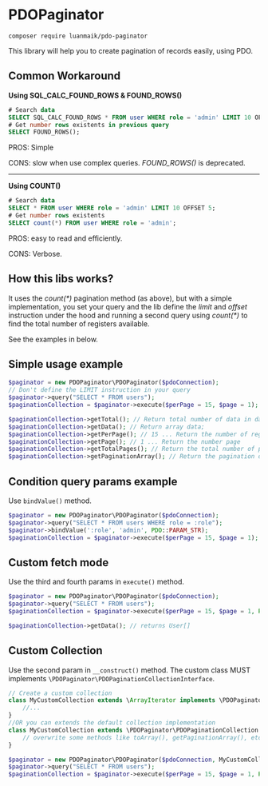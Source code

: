 # PDOPaginator
`composer require luanmaik/pdo-paginator`

This library will help you to create pagination of records easily, using PDO.


## Common Workaround
**Using SQL_CALC_FOUND_ROWS & FOUND_ROWS()**

```sql
# Search data
SELECT SQL_CALC_FOUND_ROWS * FROM user WHERE role = 'admin' LIMIT 10 OFFSET 5;
# Get number rows existents in previous query
SELECT FOUND_ROWS();
```
PROS: Simple

CONS: slow when use complex queries. *FOUND_ROWS()* is deprecated. 
***
**Using COUNT()**

```sql
# Search data
SELECT * FROM user WHERE role = 'admin' LIMIT 10 OFFSET 5;
# Get number rows existents
SELECT count(*) FROM user WHERE role = 'admin';
```
PROS: easy to read and efficiently.

CONS: Verbose. 

## How this libs works?
It uses the _count(*)_ pagination method (as above), but with a simple implementation, 
you set your query and the lib define the _limit_ and _offset_ instruction under the hood 
and running a second query using _count(*)_ to find the total number of registers available.

See the examples in below. 

## Simple usage example

```php
$paginator = new PDOPaginator\PDOPaginator($pdoConnection);
// Don't define the LIMIT instruction in your query
$paginator->query("SELECT * FROM users");
$paginationCollection = $paginator->execute($perPage = 15, $page = 1);

$paginationCollection->getTotal(); // Return total number of data in databse;
$paginationCollection->getData(); // Return array data;
$paginationCollection->getPerPage(); // 15 ... Return the number of registers per page
$paginationCollection->getPage(); // 1 ... Return the number page
$paginationCollection->getTotalPages(); // Return the total number of pages
$paginationCollection->getPaginationArray(); // Return the pagination details in array
```


## Condition query params example
Use `bindValue()` method.
```php
$paginator = new PDOPaginator\PDOPaginator($pdoConnection);
$paginator->query("SELECT * FROM users WHERE role = :role");
$paginator->bindValue(':role', 'admin', PDO::PARAM_STR);
$paginationCollection = $paginator->execute($perPage = 15, $page = 1);
```


## Custom fetch mode
Use the third and fourth params in `execute()` method.
```php
$paginator = new PDOPaginator\PDOPaginator($pdoConnection);
$paginator->query("SELECT * FROM users");
$paginationCollection = $paginator->execute($perPage = 15, $page = 1, PDO::FETCH_CLASS, User::class);

$paginationCollection->getData(); // returns User[]
```


## Custom Collection
Use the second param in `__construct()` method. The custom class MUST implements `\PDOPaginator\PDOPaginationCollectionInterface`. 
```php
// Create a custom collection
class MyCustomCollection extends \ArrayIterator implements \PDOPaginator\PDOPaginationCollectionInterface {
    //...
}
//OR you can extends the default collection implementation
class MyCustomCollection extends \PDOPaginator\PDOPaginationCollection {
    // overwrite some methods like toArray(), getPaginationArray(), etc.
}

$paginator = new PDOPaginator\PDOPaginator($pdoConnection, MyCustomCollection::class);
$paginator->query("SELECT * FROM users");
$paginationCollection = $paginator->execute($perPage = 15, $page = 1, PDO::FETCH_CLASS, User::class);
```